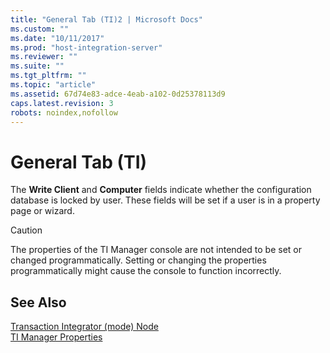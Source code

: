 ```yaml
---
title: "General Tab (TI)2 | Microsoft Docs"
ms.custom: ""
ms.date: "10/11/2017"
ms.prod: "host-integration-server"
ms.reviewer: ""
ms.suite: ""
ms.tgt_pltfrm: ""
ms.topic: "article"
ms.assetid: 67d74e83-adce-4eab-a102-0d25378113d9
caps.latest.revision: 3
robots: noindex,nofollow
---
```

# General Tab (TI)
The **Write Client** and **Computer** fields indicate whether the configuration database is locked by user. These fields will be set if a user is in a property page or wizard.  
  
> [!CAUTION]
>  The properties of the TI Manager console are not intended to be set or changed programmatically. Setting or changing the properties programmatically might cause the console to function incorrectly.  
  
## See Also  
 [Transaction Integrator (mode) Node](../core/transaction-integrator-mode-node.md)   
 [TI Manager Properties](../core/ti-manager-properties.md)